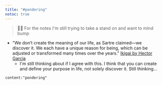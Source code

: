```yaml
---
title: "#pondering"
notoc: true
---
```


> 🙇‍♀️ For the notes I'm still trying to take a stand on and want to mind bump

- "We don’t create the meaning of our life, as Sartre claimed—we discover it. We each have a unique reason for being, which can be adjusted or transformed many times over the years." [Ikigai by Hector Garcia](notes/sources/books/ikigai)
	- I'm still thinking about if I agree with this. I think that you can create and define your purpose in life, not solely discover it. Still thinking...

```query
content:"pondering"
```

